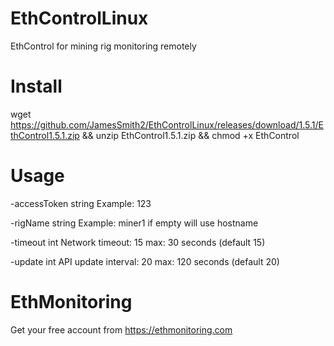 # EthControlLinux
EthControl for mining rig monitoring remotely

# Install

wget https://github.com/JamesSmith2/EthControlLinux/releases/download/1.5.1/EthControl1.5.1.zip && unzip EthControl1.5.1.zip && chmod +x EthControl

# Usage

  -accessToken string
    	Example: 123
      
  -rigName string
    	Example: miner1 if empty will use hostname

  -timeout int
    	Network timeout: 15 max: 30 seconds (default 15)

  -update int
    	API update interval: 20 max: 120 seconds (default 20)

# EthMonitoring

Get your free account from https://ethmonitoring.com
